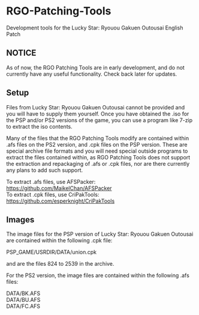 # RGO-Patching-Tools
Development tools for the Lucky Star: Ryouou Gakuen Outousai English Patch

## NOTICE

As of now, the RGO Patching Tools are in early development, and do not currently
have any useful functionality. Check back later for updates.

## Setup
Files from Lucky Star: Ryouou Gakuen Outousai cannot be provided and you
will have to supply them yourself. Once you have obtained the .iso for the
PSP and/or PS2 versions of the game, you can use a program like 7-zip to
extract the iso contents.

Many of the files that the RGO Patching Tools modify are contained within .afs files
on the PS2 version, and .cpk files on the PSP version. These are special archive file
formats and you will need special outside programs to extract the files contained within,
as RGO Patching Tools does not support the extraction and repackaging of .afs or .cpk files,
nor are there currently any plans to add such support.

To extract .afs files, use AFSPacker:   https://github.com/MaikelChan/AFSPacker <br />
To extract .cpk files, use CriPakTools: https://github.com/esperknight/CriPakTools <br />

## Images

The image files for the PSP version of Lucky Star: Ryouou Gakuen Outousai are contained within the following
.cpk file:

PSP_GAME/USRDIR/DATA/union.cpk <br />

and are the files 824 to 2539 in the archive.

For the PS2 version, the image files are contained within the following .afs files:

DATA/BK.AFS <br />
DATA/BU.AFS <br />
DATA/FC.AFS <br />
